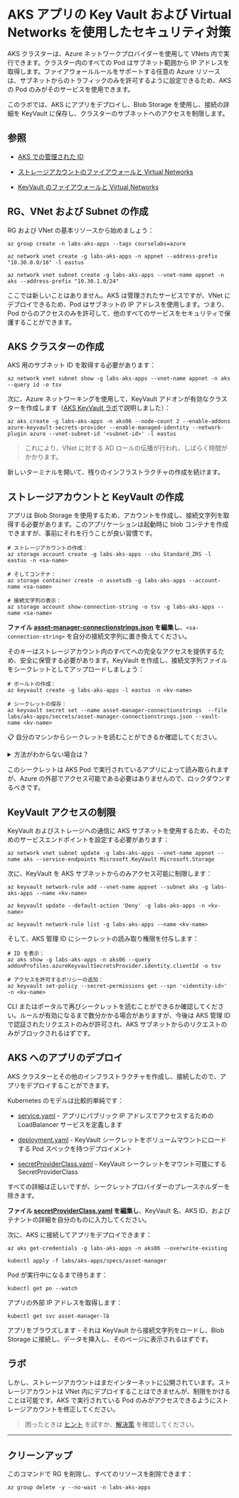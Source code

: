 # AKS アプリの Key Vault および Virtual Networks を使用したセキュリティ対策

AKS クラスターは、Azure ネットワークプロバイダーを使用して VNets 内で実行できます。クラスター内のすべての Pod はサブネット範囲から IP アドレスを取得します。ファイアウォールルールをサポートする任意の Azure リソースは、サブネットからのトラフィックのみを許可するように設定できるため、AKS の Pod のみがそのサービスを使用できます。

このラボでは、AKS にアプリをデプロイし、Blob Storage を使用し、接続の詳細を KeyVault に保存し、クラスターのサブネットへのアクセスを制限します。

## 参照

- [AKS での管理された ID](https://learn.microsoft.com/ja-jp/azure/aks/use-managed-identity)

- [ストレージアカウントのファイアウォールと Virtual Networks](https://learn.microsoft.com/ja-jp/azure/storage/common/storage-network-security?tabs=azure-portal)

- [KeyVault のファイアウォールと Virtual Networks](https://learn.microsoft.com/ja-jp/azure/key-vault/general/network-security)

## RG、VNet および Subnet の作成

RG および VNet の基本リソースから始めましょう：



```
az group create -n labs-aks-apps --tags courselabs=azure 

az network vnet create -g labs-aks-apps -n appnet --address-prefix "10.30.0.0/16" -l eastus

az network vnet subnet create -g labs-aks-apps --vnet-name appnet -n aks --address-prefix "10.30.1.0/24"
```


ここでは新しいことはありません。AKS は管理されたサービスですが、VNet にデプロイできるため、Pod はサブネットの IP アドレスを使用します。つまり、Pod からのアクセスのみを許可して、他のすべてのサービスをセキュリティで保護することができます。

## AKS クラスターの作成

AKS 用のサブネット ID を取得する必要があります：



```
az network vnet subnet show -g labs-aks-apps --vnet-name appnet -n aks --query id -o tsv
```


次に、Azure ネットワーキングを使用して、KeyVault アドオンが有効なクラスターを作成します（[AKS KeyVault ラボ](/labs/aks-keyvault/README.md)で説明しました）：


```
az aks create -g labs-aks-apps -n aks06 --node-count 2 --enable-addons azure-keyvault-secrets-provider --enable-managed-identity --network-plugin azure --vnet-subnet-id '<subnet-id>' -l eastus
```


> これにより、VNet に対する AD ロールの伝播が行われ、しばらく時間がかかります。

新しいターミナルを開いて、残りのインフラストラクチャの作成を続けます。

## ストレージアカウントと KeyVault の作成

アプリは Blob Storage を使用するため、アカウントを作成し、接続文字列を取得する必要があります。このアプリケーションは起動時に blob コンテナを作成できますが、事前にそれを行うことが良い習慣です。


```
# ストレージアカウントの作成：
az storage account create -g labs-aks-apps --sku Standard_ZRS -l eastus -n <sa-name>

# そしてコンテナ：
az storage container create -n assetsdb -g labs-aks-apps --account-name <sa-name>

# 接続文字列の表示：
az storage account show-connection-string -o tsv -g labs-aks-apps --name <sa-name> 
```


**ファイル [asset-manager-connectionstrings.json](/labs/aks-apps/secrets/asset-manager-connectionstrings.json) を編集し**、`<sa-connection-string>` を自分の接続文字列に置き換えてください。

そのキーはストレージアカウント内のすべてへの完全なアクセスを提供するため、安全に保管する必要があります。KeyVault を作成し、接続文字列ファイルをシークレットとしてアップロードしましょう：


```
# ボールトの作成：
az keyvault create -g labs-aks-apps -l eastus -n <kv-name> 

# シークレットの保存：
az keyvault secret set --name asset-manager-connectionstrings  --file labs/aks-apps/secrets/asset-manager-connectionstrings.json --vault-name <kv-name>
```


📋 自分のマシンからシークレットを読むことができるか確認してください。

<details>
  <summary>方法がわからない場合は？</summary>



```
az keyvault secret show --name asset-manager-connectionstrings  --vault-name <kv-name>
```


</details>

このシークレットは AKS Pod で実行されているアプリによって読み取られますが、Azure の外部でアクセス可能である必要はありませんので、ロックダウンするべきです。

## KeyVault アクセスの制限

KeyVault およびストレージへの通信に AKS サブネットを使用するため、そのためのサービスエンドポイントを設定する必要があります：


```
az network vnet subnet update -g labs-aks-apps --vnet-name appnet --name aks --service-endpoints Microsoft.KeyVault Microsoft.Storage
```


次に、KeyVault を AKS サブネットからのみアクセス可能に制限します：


```
az keyvault network-rule add --vnet-name appnet --subnet aks -g labs-aks-apps --name <kv-name>

az keyvault update --default-action 'Deny' -g labs-aks-apps -n <kv-name>

az keyvault network-rule list -g labs-aks-apps --name <kv-name>
```


そして、AKS 管理 ID にシークレットの読み取り権限を付与します：



```
# ID を表示：
az aks show -g labs-aks-apps -n aks06 --query addonProfiles.azureKeyvaultSecretsProvider.identity.clientId -o tsv

# アクセスを許可するポリシーの追加：
az keyvault set-policy --secret-permissions get --spn '<identity-id>' -n <kv-name>
```


CLI またはポータルで再びシークレットを読むことができるか確認してください。ルールが有効になるまで数分かかる場合がありますが、今後は AKS 管理 ID で認証されたリクエストのみが許可され、AKS サブネットからのリクエストのみがブロックされるはずです。

## AKS へのアプリのデプロイ

AKS クラスターとその他のインフラストラクチャを作成し、接続したので、アプリをデプロイすることができます。

Kubernetes のモデルは比較的単純です：

- [service.yaml](/labs/aks-apps/specs/asset-manager/service.yaml) - アプリにパブリック IP アドレスでアクセスするための LoadBalancer サービスを定義します

- [deployment.yaml](/labs/aks-apps/specs/asset-manager/deployment.yaml) - KeyVault シークレットをボリュームマウントにロードする Pod スペックを持つデプロイメント

- [secretProviderClass.yaml](/labs/aks-apps/specs/asset-manager/secretProviderClass.yaml) - KeyVault シークレットをマウント可能にする SecretProviderClass

すべての詳細は正しいですが、シークレットプロバイダーのプレースホルダーを除きます。

**ファイル [secretProviderClass.yaml](/labs/aks-apps/specs/asset-manager/secretProviderClass.yaml) を編集し**、KeyVault 名、AKS ID、およびテナントの詳細を自分のものに入力してください。

次に、AKS に接続してアプリをデプロイできます：



```
az aks get-credentials -g labs-aks-apps -n aks06 --overwrite-existing

kubectl apply -f labs/aks-apps/specs/asset-manager
```


Pod が実行中になるまで待ちます：



```
kubectl get po --watch
```


アプリの外部 IP アドレスを取得します：



```
kubectl get svc asset-manager-lb
```


アプリをブラウズします - それは KeyVault から接続文字列をロードし、Blob Storage に接続し、データを挿入し、そのページに表示されるはずです。

## ラボ

しかし、ストレージアカウントはまだインターネットに公開されています。ストレージアカウントは VNet 内にデプロイすることはできませんが、制限をかけることは可能です。AKS で実行されている Pod のみがアクセスできるようにストレージアカウントを修正してください。

> 困ったときは [ヒント](hints.md) を試すか、[解決策](solution.md) を確認してください。

___

## クリーンアップ

このコマンドで RG を削除し、すべてのリソースを削除できます：


```
az group delete -y --no-wait -n labs-aks-apps
```
